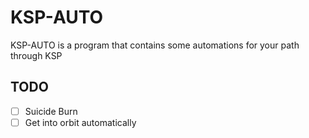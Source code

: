 # KSP-AUTO

KSP-AUTO is a program that contains some automations for your path through KSP

## TODO
- [ ] Suicide Burn
- [ ] Get into orbit automatically

